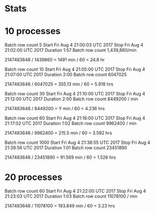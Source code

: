 # Stats

# 10 processes
Batch row count 5
Start Fri Aug  4 21:00:03 UTC 2017
Stop Fri Aug  4 21:02:00 UTC 2017
Duration 1:57
Batch row count 1,439,860/min

2147483648 / 1439860 = 1491 min / 60 = 24.8 hr

Batch row count 10
Start Fri Aug  4 21:05:00 UTC 2017
Stop Fri Aug  4 21:07:00 UTC 2017
Duration 2:00
Batch row count 6047025

2147483648 / 6047025 = 355.13 min / 60  = 5.918 hrs

Batch row count 30
Start Fri Aug  4 21:10:00 UTC 2017
Stop Fri Aug  4 21:12:00 UTC 2017
Duration 2:00
Batch row count 8449200 / min

2147483648 / 8449200 = Y min / 60  = 4.236 hrs

Batch row count 60
Start Fri Aug  4 21:16:00 UTC 2017
Stop Fri Aug  4 21:17:02 UTC 2017
Duration 1:02
Batch row count 9962400 / min

2147483648 / 9962400 = 215.5 min / 60  = 3.592 hrs

Batch row count 1000
Start Fri Aug  4 21:38:55 UTC 2017
Stop Fri Aug  4 21:39:56 UTC 2017
Duration 1:01
Batch row count 23451890

2147483648 / 23451890 = 91.569 min / 60  = 1.526 hrs

# 20 processes
Batch row count 60
Start Fri Aug  4 21:22:00 UTC 2017
Stop Fri Aug  4 21:23:03 UTC 2017
Duration 1:03
Batch row count 11078100 / min

2147483648 / 11078100 = 193.849 min / 60  = 3.23 hrs
